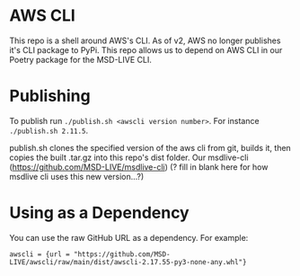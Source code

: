 # AWS CLI

This repo is a shell around AWS's CLI. As of v2, AWS no longer publishes it's CLI package to PyPi. This repo allows us to depend on AWS CLI in our Poetry package for the MSD-LIVE CLI.

# Publishing

To publish run `./publish.sh <awscli version number>`. For instance `./publish.sh 2.11.5`.

publish.sh clones the specified version of the aws cli from git, builds it, then copies the built .tar.gz into this repo's dist folder. Our msdlive-cli (https://github.com/MSD-LIVE/msdlive-cli) (? fill in blank here for how msdlive cli uses this new version...?) 

# Using as a Dependency

You can use the raw GitHub URL as a dependency. For example:

```
awscli = {url = "https://github.com/MSD-LIVE/awscli/raw/main/dist/awscli-2.17.55-py3-none-any.whl"}
```
